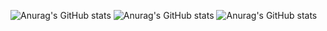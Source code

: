 ![Anurag's GitHub stats](https://github-readme-stats.vercel.app/api?username=dewaasmara589&show_icons=true&theme=radical)
![Anurag's GitHub stats](https://github-readme-stats.vercel.app/api/top-langs/?username=dewaasmara589&layout=compact&theme=radical)
![Anurag's GitHub stats](https://github-readme-stats.vercel.app/api/top-langs/?username=dewaasmara589&theme=radical)
